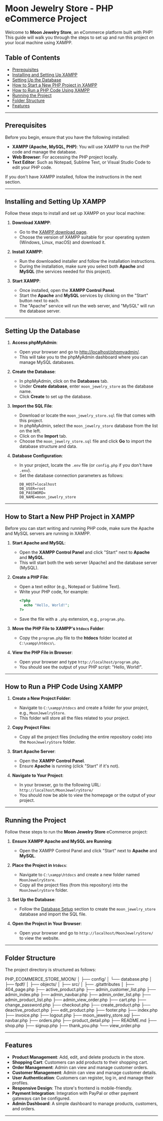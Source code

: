 # Moon Jewelry Store - PHP eCommerce Project

Welcome to **Moon Jewelry Store**, an eCommerce platform built with PHP! This guide will walk you through the steps to set up and run this project on your local machine using XAMPP.

## Table of Contents

- [Prerequisites](#prerequisites)
- [Installing and Setting Up XAMPP](#installing-and-setting-up-xampp)
- [Setting Up the Database](#setting-up-the-database)
- [How to Start a New PHP Project in XAMPP](#how-to-start-a-new-php-project-in-xampp)
- [How to Run a PHP Code Using XAMPP](#how-to-run-a-php-code-using-xampp)
- [Running the Project](#running-the-project)
- [Folder Structure](#folder-structure)
- [Features](#features)

---

## Prerequisites

Before you begin, ensure that you have the following installed:

- **XAMPP (Apache, MySQL, PHP)**: You will use XAMPP to run the PHP code and manage the database.
- **Web Browser**: For accessing the PHP project locally.
- **Text Editor**: Such as Notepad, Sublime Text, or Visual Studio Code to edit your PHP code.

If you don't have XAMPP installed, follow the instructions in the next section.

---

## Installing and Setting Up XAMPP

Follow these steps to install and set up XAMPP on your local machine:

1. **Download XAMPP**:
   - Go to the [XAMPP download page](https://www.apachefriends.org/index.html).
   - Choose the version of XAMPP suitable for your operating system (Windows, Linux, macOS) and download it.

2. **Install XAMPP**:
   - Run the downloaded installer and follow the installation instructions.
   - During the installation, make sure you select both **Apache** and **MySQL** (the services needed for this project).

3. **Start XAMPP**:
   - Once installed, open the **XAMPP Control Panel**.
   - Start the **Apache** and **MySQL** services by clicking on the "Start" button next to each.
   - The "Apache" service will run the web server, and "MySQL" will run the database server.

---

## Setting Up the Database

1. **Access phpMyAdmin**:
   - Open your browser and go to [http://localhost/phpmyadmin/](http://localhost/phpmyadmin/).
   - This will take you to the phpMyAdmin dashboard where you can manage MySQL databases.

2. **Create the Database**:
   - In phpMyAdmin, click on the **Databases** tab.
   - Under **Create database**, enter `moon_jewelry_store` as the database name.
   - Click **Create** to set up the database.

3. **Import the SQL File**:
   - Download or locate the `moon_jewelry_store.sql` file that comes with this project.
   - In phpMyAdmin, select the `moon_jewelry_store` database from the list on the left.
   - Click on the **Import** tab.
   - Choose the `moon_jewelry_store.sql` file and click **Go** to import the database structure and data.

4. **Database Configuration**:
   - In your project, locate the `.env` file (or `config.php` if you don't have `.env`).
   - Set the database connection parameters as follows:
     ```plaintext
     DB_HOST=localhost
     DB_USER=root
     DB_PASSWORD=
     DB_NAME=moon_jewelry_store
     ```

---

## How to Start a New PHP Project in XAMPP

Before you can start writing and running PHP code, make sure the Apache and MySQL servers are running in XAMPP.

1. **Start Apache and MySQL**:
   - Open the **XAMPP Control Panel** and click "Start" next to **Apache** and **MySQL**.
   - This will start both the web server (Apache) and the database server (MySQL).

2. **Create a PHP File**:
   - Open a text editor (e.g., Notepad or Sublime Text).
   - Write your PHP code, for example:
     ```php
     <?php
       echo "Hello, World!";
     ?>
     ```
   - Save the file with a `.php` extension, e.g., `program.php`.

3. **Move the PHP File to XAMPP's `htdocs` Folder**:
   - Copy the `program.php` file to the **htdocs** folder located at `C:\xampp\htdocs\`.

4. **View the PHP File in Browser**:
   - Open your browser and type `http://localhost/program.php`.
   - You should see the output of your PHP script: "Hello, World!".

---

## How to Run a PHP Code Using XAMPP

1. **Create a New Project Folder**:
   - Navigate to `C:\xampp\htdocs` and create a folder for your project, e.g., `MoonJewelryStore`.
   - This folder will store all the files related to your project.

2. **Copy Project Files**:
   - Copy all the project files (including the entire repository code) into the `MoonJewelryStore` folder.

3. **Start Apache Server**:
   - Open the **XAMPP Control Panel**.
   - Ensure **Apache** is running (click "Start" if it's not).

4. **Navigate to Your Project**:
   - In your browser, go to the following URL:  
     `http://localhost/MoonJewelryStore/`
   - You should now be able to view the homepage or the output of your project.

---

## Running the Project

Follow these steps to run the **Moon Jewelry Store** eCommerce project:

1. **Ensure XAMPP Apache and MySQL are Running**:
   - Open the XAMPP Control Panel and click "Start" next to **Apache** and **MySQL**.

2. **Place the Project in `htdocs`**:
   - Navigate to `C:\xampp\htdocs` and create a new folder named `MoonJewelryStore`.
   - Copy all the project files (from this repository) into the `MoonJewelryStore` folder.

3. **Set Up the Database**:
   - Follow the [Database Setup](#setting-up-the-database) section to create the `moon_jewelry_store` database and import the SQL file.

4. **Open the Project in Your Browser**:
   - Open your browser and go to `http://localhost/MoonJewelryStore/` to view the website.

---

## Folder Structure

The project directory is structured as follows:

PHP_ECOMMERCE_STORE_MOON/
│
├── config/
│   └── database.php
│
├── fpdf/
│
├── objects/
│
├── src/
│
├── .gitattributes
│
├── 404_page.php
├── active_product.php
├── admin_customer_list.php
├── admin_index.php
├── admin_navbar.php
├── admin_order_list.php
├── admin_product_list.php
├── admin_view_order.php
├── cart.php
├── change_password.php
├── checkout.php
├── create_product.php
├── deactive_product.php
├── edit_product.php
├── footer.php
├── index.php
├── invoice.php
├── logout.php
├── moon_jewelry_store.sql
├── navbar.php
├── orders.php
├── product_detail.php
├── README.md
├── shop.php
├── signup.php
├── thank_you.php
└── view_order.php


---

## Features

- **Product Management**: Add, edit, and delete products in the store.
- **Shopping Cart**: Customers can add products to their shopping cart.
- **Order Management**: Admin can view and manage customer orders.
- **Customer Management**: Admin can view and manage customer details.
- **User Authentication**: Customers can register, log in, and manage their profiles.
- **Responsive Design**: The store's frontend is mobile-friendly.
- **Payment Integration**: Integration with PayPal or other payment gateways can be configured.
- **Admin Dashboard**: A simple dashboard to manage products, customers, and orders.

---

